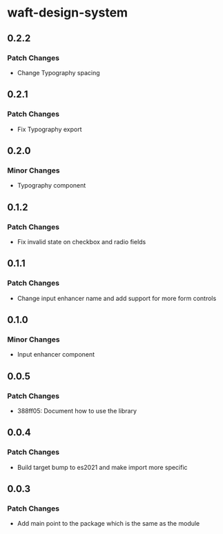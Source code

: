 # waft-design-system

## 0.2.2

### Patch Changes

- Change Typography spacing

## 0.2.1

### Patch Changes

- Fix Typography export

## 0.2.0

### Minor Changes

- Typography component

## 0.1.2

### Patch Changes

- Fix invalid state on checkbox and radio fields

## 0.1.1

### Patch Changes

- Change input enhancer name and add support for more form controls

## 0.1.0

### Minor Changes

- Input enhancer component

## 0.0.5

### Patch Changes

- 388ff05: Document how to use the library

## 0.0.4

### Patch Changes

- Build target bump to es2021 and make import more specific

## 0.0.3

### Patch Changes

- Add main point to the package which is the same as the module
